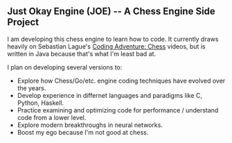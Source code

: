 ## Just Okay Engine (JOE) -- A Chess Engine Side Project

I am developing this chess engine to learn how to code. It currently draws heavily on Sebastian Lague's [Coding Adventure: Chess](https://www.youtube.com/watch?v=U4ogK0MIzqk) videos, but is written in Java because that's what I'm least bad at.

I plan on developing several versions to:

* Explore how Chess/Go/etc. engine coding techniques have evolved over the years.
* Develop experience in differnet languages and paradigms like C, Python, Haskell.
* Practice examining and optimizing code for performance / understand code from a lower level.
* Explore modern breakthroughs in neural networks.
* Boost my ego because I'm not good at chess.